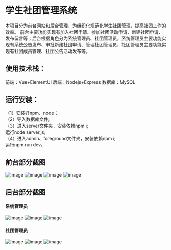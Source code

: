 # 学生社团管理系统
本项目分为前台网站和后台管理，为组织化规范化学生社团管理，提高社团工作的效率。
前台主要功能实现有加入社团申请、参加社团活动申请、新建社团申请、发布留言等；后台根据角色分为系统管理员、社团管理员，系统管理员主要功能实现有系统公告发布、审批新建社团申请、管理社团管理员，社团管理员主要功能实现有社团成员管理、社团公告活动发布等。

## 使用技术栈：
前端：Vue+ElementUI
后端：Nodejs+Express
数据库：MySQL

## 运行安装：
（1）安装好npm、node；   
（2）导入数据库文件;  
（3）进入server文件夹，安装依赖npm i;  
运行node server.js;   
（4）进入admin、foreground文件夹，安装依赖npm i;  
运行npm run dev。

## 前台部分截图
![image](https://user-images.githubusercontent.com/114485071/221421798-a3d57743-1411-487c-a00f-efe4ec7b1384.png)
![image](https://user-images.githubusercontent.com/114485071/221421827-762b2616-84e3-4908-81e5-dd107cdcbbda.png)
![image](https://user-images.githubusercontent.com/114485071/221421866-81a461ae-2c98-45ca-b0db-08dc5879d90a.png)
![image](https://user-images.githubusercontent.com/114485071/221421914-e0bf73aa-72f7-4b6c-bb03-4c997777d164.png)
## 后台部分截图
#### 系统管理员
![image](https://user-images.githubusercontent.com/114485071/221421978-ea840825-3497-40dc-becd-8a81487d2d9b.png)
![image](https://user-images.githubusercontent.com/114485071/221422288-b0d9046a-dece-49d3-bffc-93da13ce4329.png)
![image](https://user-images.githubusercontent.com/114485071/221422376-d0814d50-4f7d-4b4d-90f3-e15cb939f53d.png)

#### 社团管理员
![image](https://user-images.githubusercontent.com/114485071/221422158-92b639b9-aac1-44b8-abe7-775a0ab943db.png)
![image](https://user-images.githubusercontent.com/114485071/221422238-4b000202-a038-49cb-a688-8f70eb328d29.png)
![image](https://user-images.githubusercontent.com/114485071/221422252-52f32e56-856d-4122-9bf0-de5e1158e408.png)

